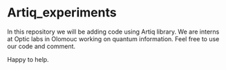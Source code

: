 # Artiq_experiments
In this repository we will be adding code using Artiq library. We are interns at Optic labs in Olomouc working on quantum information. 
Feel free to use our code and comment.

Happy to help.
